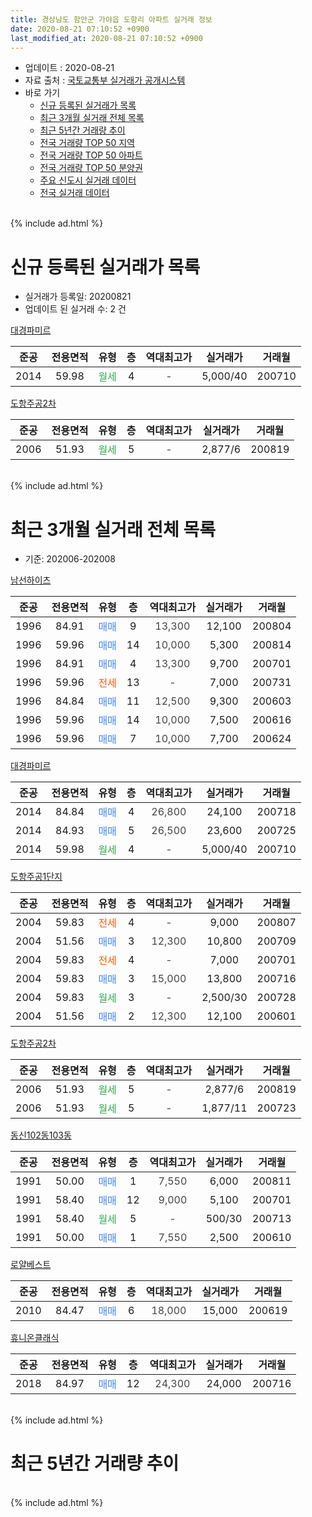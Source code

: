 ```yaml
---
title: 경상남도 함안군 가야읍 도항리 아파트 실거래 정보
date: 2020-08-21 07:10:52 +0900
last_modified_at: 2020-08-21 07:10:52 +0900
---
```


* 업데이트 : 2020-08-21
* 자료 출처 : [국토교통부 실거래가 공개시스템](http://rt.molit.go.kr)
* 바로 가기
    * [신규 등록된 실거래가 목록](#신규-등록된-실거래가-목록)
    * [최근 3개월 실거래 전체 목록](#최근-3개월-실거래-전체-목록)
    * [최근 5년간 거래량 추이](#최근-5년간-거래량-추이)
    * [전국 거래량 TOP 50 지역](https://inasie.github.io/apt-trade-info/최근-3개월-전국에서-가장-거래가-많이-발생한-지역)
    * [전국 거래량 TOP 50 아파트](https://inasie.github.io/apt-trade-info/최근-3개월-전국에서-가장-거래가-많이-발생한-아파트)
    * [전국 거래량 TOP 50 분양권](https://inasie.github.io/apt-trade-info/최근-3개월-전국에서-가장-거래가-많이-발생한-분양권)
    * [주요 신도시 실거래 데이터](https://inasie.github.io/apt-trade-info/주요-신도시)
    * [전국 실거래 데이터](https://inasie.github.io/apt-trade-info/전국)
<br>
{% include ad.html %}
<br>

# 신규 등록된 실거래가 목록
* 실거래가 등록일: 20200821
* 업데이트 된 실거래 수: 2 건


[대경파미르](https://search.naver.com/search.naver?query=%EA%B2%BD%EC%83%81%EB%82%A8%EB%8F%84+%ED%95%A8%EC%95%88%EA%B5%B0+%EA%B0%80%EC%95%BC%EC%9D%8D+%EB%8F%84%ED%95%AD%EB%A6%AC+%EB%8C%80%EA%B2%BD%ED%8C%8C%EB%AF%B8%EB%A5%B4)

|준공|전용면적|유형|층|역대최고가|실거래가|거래월|
|:---:|:---:|:---:|:---:|:---:|:---:|:---:|
|2014|59.98|<span style="color:#34a853">월세</span>|4|<span style="color:#444444">-</span>|5,000/40|200710|

[도항주공2차](https://search.naver.com/search.naver?query=%EA%B2%BD%EC%83%81%EB%82%A8%EB%8F%84+%ED%95%A8%EC%95%88%EA%B5%B0+%EA%B0%80%EC%95%BC%EC%9D%8D+%EB%8F%84%ED%95%AD%EB%A6%AC+%EB%8F%84%ED%95%AD%EC%A3%BC%EA%B3%B52%EC%B0%A8)

|준공|전용면적|유형|층|역대최고가|실거래가|거래월|
|:---:|:---:|:---:|:---:|:---:|:---:|:---:|
|2006|51.93|<span style="color:#34a853">월세</span>|5|<span style="color:#444444">-</span>|2,877/6|200819|


<br>
{% include ad.html %}
<br>

# 최근 3개월 실거래 전체 목록
* 기준: 202006-202008


[남선하이츠](https://search.naver.com/search.naver?query=%EA%B2%BD%EC%83%81%EB%82%A8%EB%8F%84+%ED%95%A8%EC%95%88%EA%B5%B0+%EA%B0%80%EC%95%BC%EC%9D%8D+%EB%8F%84%ED%95%AD%EB%A6%AC+%EB%82%A8%EC%84%A0%ED%95%98%EC%9D%B4%EC%B8%A0)

|준공|전용면적|유형|층|역대최고가|실거래가|거래월|
|:---:|:---:|:---:|:---:|:---:|:---:|:---:|
|1996|84.91|<span style="color:#4285f3">매매</span>|9|<span style="color:#444444">13,300</span>|12,100|200804|
|1996|59.96|<span style="color:#4285f3">매매</span>|14|<span style="color:#444444">10,000</span>|5,300|200814|
|1996|84.91|<span style="color:#4285f3">매매</span>|4|<span style="color:#444444">13,300</span>|9,700|200701|
|1996|59.96|<span style="color:#ff5a00">전세</span>|13|<span style="color:#444444">-</span>|7,000|200731|
|1996|84.84|<span style="color:#4285f3">매매</span>|11|<span style="color:#444444">12,500</span>|9,300|200603|
|1996|59.96|<span style="color:#4285f3">매매</span>|14|<span style="color:#444444">10,000</span>|7,500|200616|
|1996|59.96|<span style="color:#4285f3">매매</span>|7|<span style="color:#444444">10,000</span>|7,700|200624|

[대경파미르](https://search.naver.com/search.naver?query=%EA%B2%BD%EC%83%81%EB%82%A8%EB%8F%84+%ED%95%A8%EC%95%88%EA%B5%B0+%EA%B0%80%EC%95%BC%EC%9D%8D+%EB%8F%84%ED%95%AD%EB%A6%AC+%EB%8C%80%EA%B2%BD%ED%8C%8C%EB%AF%B8%EB%A5%B4)

|준공|전용면적|유형|층|역대최고가|실거래가|거래월|
|:---:|:---:|:---:|:---:|:---:|:---:|:---:|
|2014|84.84|<span style="color:#4285f3">매매</span>|4|<span style="color:#444444">26,800</span>|24,100|200718|
|2014|84.93|<span style="color:#4285f3">매매</span>|5|<span style="color:#444444">26,500</span>|23,600|200725|
|2014|59.98|<span style="color:#34a853">월세</span>|4|<span style="color:#444444">-</span>|5,000/40|200710|

[도항주공1단지](https://search.naver.com/search.naver?query=%EA%B2%BD%EC%83%81%EB%82%A8%EB%8F%84+%ED%95%A8%EC%95%88%EA%B5%B0+%EA%B0%80%EC%95%BC%EC%9D%8D+%EB%8F%84%ED%95%AD%EB%A6%AC+%EB%8F%84%ED%95%AD%EC%A3%BC%EA%B3%B51%EB%8B%A8%EC%A7%80)

|준공|전용면적|유형|층|역대최고가|실거래가|거래월|
|:---:|:---:|:---:|:---:|:---:|:---:|:---:|
|2004|59.83|<span style="color:#ff5a00">전세</span>|4|<span style="color:#444444">-</span>|9,000|200807|
|2004|51.56|<span style="color:#4285f3">매매</span>|3|<span style="color:#444444">12,300</span>|10,800|200709|
|2004|59.83|<span style="color:#ff5a00">전세</span>|4|<span style="color:#444444">-</span>|7,000|200701|
|2004|59.83|<span style="color:#4285f3">매매</span>|3|<span style="color:#444444">15,000</span>|13,800|200716|
|2004|59.83|<span style="color:#34a853">월세</span>|3|<span style="color:#444444">-</span>|2,500/30|200728|
|2004|51.56|<span style="color:#4285f3">매매</span>|2|<span style="color:#444444">12,300</span>|12,100|200601|

[도항주공2차](https://search.naver.com/search.naver?query=%EA%B2%BD%EC%83%81%EB%82%A8%EB%8F%84+%ED%95%A8%EC%95%88%EA%B5%B0+%EA%B0%80%EC%95%BC%EC%9D%8D+%EB%8F%84%ED%95%AD%EB%A6%AC+%EB%8F%84%ED%95%AD%EC%A3%BC%EA%B3%B52%EC%B0%A8)

|준공|전용면적|유형|층|역대최고가|실거래가|거래월|
|:---:|:---:|:---:|:---:|:---:|:---:|:---:|
|2006|51.93|<span style="color:#34a853">월세</span>|5|<span style="color:#444444">-</span>|2,877/6|200819|
|2006|51.93|<span style="color:#34a853">월세</span>|5|<span style="color:#444444">-</span>|1,877/11|200723|

[동신102동103동](https://search.naver.com/search.naver?query=%EA%B2%BD%EC%83%81%EB%82%A8%EB%8F%84+%ED%95%A8%EC%95%88%EA%B5%B0+%EA%B0%80%EC%95%BC%EC%9D%8D+%EB%8F%84%ED%95%AD%EB%A6%AC+%EB%8F%99%EC%8B%A0102%EB%8F%99103%EB%8F%99)

|준공|전용면적|유형|층|역대최고가|실거래가|거래월|
|:---:|:---:|:---:|:---:|:---:|:---:|:---:|
|1991|50.00|<span style="color:#4285f3">매매</span>|1|<span style="color:#444444">7,550</span>|6,000|200811|
|1991|58.40|<span style="color:#4285f3">매매</span>|12|<span style="color:#444444">9,000</span>|5,100|200701|
|1991|58.40|<span style="color:#34a853">월세</span>|5|<span style="color:#444444">-</span>|500/30|200713|
|1991|50.00|<span style="color:#4285f3">매매</span>|1|<span style="color:#444444">7,550</span>|2,500|200610|

[로얄베스트](https://search.naver.com/search.naver?query=%EA%B2%BD%EC%83%81%EB%82%A8%EB%8F%84+%ED%95%A8%EC%95%88%EA%B5%B0+%EA%B0%80%EC%95%BC%EC%9D%8D+%EB%8F%84%ED%95%AD%EB%A6%AC+%EB%A1%9C%EC%96%84%EB%B2%A0%EC%8A%A4%ED%8A%B8)

|준공|전용면적|유형|층|역대최고가|실거래가|거래월|
|:---:|:---:|:---:|:---:|:---:|:---:|:---:|
|2010|84.47|<span style="color:#4285f3">매매</span>|6|<span style="color:#444444">18,000</span>|15,000|200619|

[휴니온클래식](https://search.naver.com/search.naver?query=%EA%B2%BD%EC%83%81%EB%82%A8%EB%8F%84+%ED%95%A8%EC%95%88%EA%B5%B0+%EA%B0%80%EC%95%BC%EC%9D%8D+%EB%8F%84%ED%95%AD%EB%A6%AC+%ED%9C%B4%EB%8B%88%EC%98%A8%ED%81%B4%EB%9E%98%EC%8B%9D)

|준공|전용면적|유형|층|역대최고가|실거래가|거래월|
|:---:|:---:|:---:|:---:|:---:|:---:|:---:|
|2018|84.97|<span style="color:#4285f3">매매</span>|12|<span style="color:#444444">24,300</span>|24,000|200716|


<br>
{% include ad.html %}
<br>

# 최근 5년간 거래량 추이


<div style="width:100%;">
    <canvas id="deal_progress" height="200"></canvas>
</div>

<script>
new Chart(document.getElementById("deal_progress"), {
    type: 'line',
    data: {
        labels: ['201508','201509','201510','201511','201512','201601','201602','201603','201604','201605','201606','201607','201608','201609','201610','201611','201612','201701','201702','201703','201704','201705','201706','201707','201708','201709','201710','201711','201712','201801','201802','201803','201804','201805','201806','201807','201808','201809','201810','201811','201812','201901','201902','201903','201904','201905','201906','201907','201908','201909','201910','201911','201912','202001','202002','202003','202004','202005','202006','202007','202008'],
        datasets: [{
            label: '매매',
            pointRadius: 1,
            data: [9, 7, 17, 12, 8, 7, 6, 9, 9, 7, 12, 6, 2, 5, 4, 6, 5, 7, 12, 10, 5, 3, 9, 3, 7, 5, 3, 6, 3, 4, 5, 1, 3, 4, 3, 0, 3, 5, 6, 5, 2, 7, 3, 2, 9, 12, 6, 6, 2, 3, 7, 3, 4, 9, 8, 4, 8, 6, 6, 7, 3],
            borderColor: "rgba(255, 201, 14, 1)",
            backgroundColor: "rgba(255, 201, 14, 0.5)",
            fill: false,
            lineTension: 0
        },{
            label: '전월세',
            pointRadius: 1,
            data: [6, 2, 5, 1, 2, 4, 2, 4, 1, 2, 3, 13, 6, 0, 2, 3, 2, 5, 2, 7, 1, 3, 3, 3, 4, 2, 2, 2, 3, 5, 4, 5, 3, 4, 5, 7, 4, 7, 4, 0, 7, 5, 2, 2, 1, 3, 1, 4, 5, 9, 1, 3, 3, 3, 3, 2, 4, 3, 0, 6, 2],
            borderColor: "rgba(0, 141, 185, 1)",
            backgroundColor: "rgba(0, 141, 185, 0.5)",
            fill: false,
            lineTension: 0
        }
        ]
    },
    options: {
        responsive: true,
        title: {
            display: false
        },
        tooltips: {
            mode: 'index',
            intersect: false
        },
        hover: {
            mode: 'nearest',
            intersect: true
        },
        scales: {
            xAxes: [{
                display: true,
                scaleLabel: {
                    display: true,
                    labelString: '년/월'
                }
            }],
            yAxes: [{
                display: true,
                ticks: {
                    suggestedMin: 0,
                },
                scaleLabel: {
                    display: true,
                    labelString: '실거래 수'
                }
            }]
        }
    }
});

</script>


<br>
{% include ad.html %}
<br>

